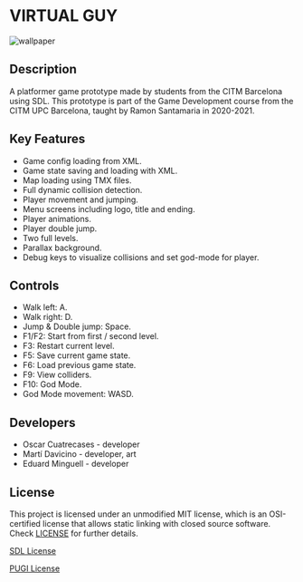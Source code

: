 # VIRTUAL GUY

![wallpaper](https://github.com/OCA99/PlatformerGame/blob/master/Images/wallpaper.PNG?raw=true)

## Description

A platformer game prototype made by students from the CITM Barcelona using SDL. This prototype is part of the Game Development course from the CITM UPC Barcelona, taught by Ramon Santamaria in 2020-2021.

## Key Features

 - Game config loading from XML.
 - Game state saving and loading with XML.
 - Map loading using TMX files.
 - Full dynamic collision detection.
 - Player movement and jumping.
 - Menu screens including logo, title and ending.
 - Player animations.
 - Player double jump.
 - Two full levels.
 - Parallax background.
 - Debug keys to visualize collisions and set god-mode for player.
 
## Controls

 - Walk left: A.
 - Walk right: D.
 - Jump & Double jump: Space.
 - F1/F2: Start from first / second level.
 - F3: Restart current level.
 - F5: Save current game state.
 - F6: Load previous game state.
 - F9: View colliders.
 - F10: God Mode.
 - God Mode movement: WASD.

## Developers

 - Oscar Cuatrecases - developer
 - Martí Davicino - developer, art
 - Eduard Minguell - developer


## License

This project is licensed under an unmodified MIT license, which is an OSI-certified license that allows static linking with closed source software. Check [LICENSE](LICENSE.md) for further details.

[SDL License](https://www.libsdl.org/license.php)

[PUGI License](https://pugixml.org/license.html)

